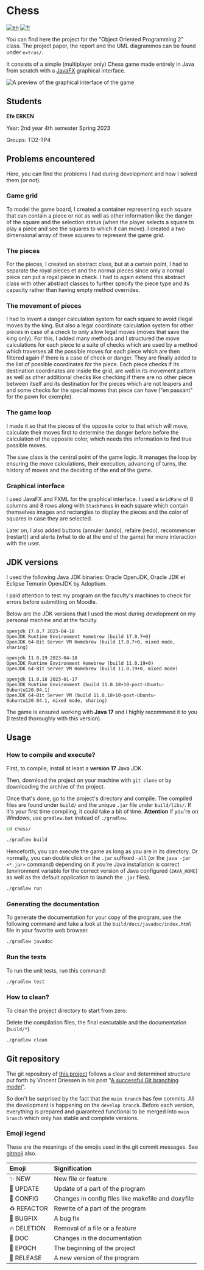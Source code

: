 # Chess

[![en](https://img.shields.io/badge/lang-en-red.svg)](README.md)
[![fr](https://img.shields.io/badge/lang-fr-yellow.svg)](README.fr.md)

You can find here the project for the "Object Oriented Programming 2" class. The project paper, the report and the UML diagrammes can be found under `extras/`.

It consists of a simple (multiplayer only) Chess game made entirely in Java from scratch with a [JavaFX](https://openjfx.io/) graphical interface.

![A preview of the graphical interface of the game](images/example.png "Graphical interface")

## Students

**Efe ERKEN**

Year: 2nd year 4th semester Spring 2023

Groups: TD2-TP4

## Problems encountered

Here, you can find the problems I had during development and how I solved them (or not).

### Game grid

To model the game board, I created a container representing each square that can contain a piece or not
as well as other information like the danger of the square and the selection status (when the player selects a square to play a piece and see the squares to which it can move). I created a two dimensional array of these squares to represent the game grid.

### The pieces

For the pieces, I created an abstract class, but at a certain point, I had to separate the royal pieces et and the normal pieces since only a normal piece can put a royal piece in check. I had to again extend this abstract class with other abstract classes to further specify the piece type and its capacity rather than having empty method overrides.

### The movement of pieces

I had to invent a danger calculation system for each square to avoid illegal moves by the king. But also
a legal coordinate calculation system for other pieces in case of a check to only allow legal moves
(moves that save the king only). For this, I added many methods and I structured the move calculations for each piece to a suite of checks which are used by a method which traverses all the possible moves
for each piece which are then filtered again if there is a case of check or danger. They are finally added
to the list of possible coordinates for the piece. Each piece checks if its destination coordinates are inside the grid, are well in its movement pattern as well as other additional checks like checking if there are no other piece between itself and its destination for the pieces which are not leapers and and some checks for the special moves that piece can have ("en passant" for the pawn for exemple).

### The game loop

I made it so that the pieces of the opposite color to that which will move, calculate their moves first
to determine the danger before before the calculation of the opposite color, which needs this information to find true possible moves.

The `Game` class is the central point of the game logic. It manages the loop by ensuring the move calculations, their execution, advancing of turns, the history of moves and the deciding of the end of the game.

### Graphical interface

I used JavaFX and FXML for the graphical interface. I used a `GridPane` of 8 columns and 8 rows along with
`StackPane`s in each square which contain themselves images and rectangles to display the pieces and the color of squares in case they are selected.

Later on, I also added buttons (annuler (undo), refaire (redo), recommencer (restart)) and alerts (what to do at the end of the game) for more interaction with the user.

## JDK versions

I used the following Java JDK binaries: Oracle OpenJDK, Oracle JDK et Eclipse Temurin OpenJDK by Adoptium.

I paid attention to test my program on the faculty's machines to check for errors before submitting on Moodle.

Below are the JDK versions that I used the most during development on my personal machine and at the faculty.

```text
openjdk 17.0.7 2023-04-18
OpenJDK Runtime Environment Homebrew (build 17.0.7+0)
OpenJDK 64-Bit Server VM Homebrew (build 17.0.7+0, mixed mode, sharing)

openjdk 11.0.19 2023-04-18
OpenJDK Runtime Environment Homebrew (build 11.0.19+0)
OpenJDK 64-Bit Server VM Homebrew (build 11.0.19+0, mixed mode)

openjdk 11.0.18 2023-01-17
OpenJDK Runtime Environment (build 11.0.18+10-post-Ubuntu-0ubuntu120.04.1)
OpenJDK 64-Bit Server VM (build 11.0.18+10-post-Ubuntu-0ubuntu120.04.1, mixed mode, sharing)
```

The game is ensured working with **Java 17** and I highly recommend it to you (I tested thoroughly with this version).

## Usage

### How to compile and execute?

First, to compile, install at least a **version 17** Java JDK.

Then, download the project on your machine with `git clone` or by downloading the archive of the project.

Once that's done, go to the project's directory and compile. The compiled files are found under
`build/` and the unique `.jar` file under `build/libs/`. If it's your first time compiling, it could take a bit of time. **Attention** if you're on Windows, use `gradlew.bat` instead of `./gradlew`.

```sh
cd chess/

./gradlew build
```

Henceforth, you can execute the game as long as you are in its directory. Or normally, you can
double click on the `.jar` suffixed `-all` (or the `java -jar <*.jar>` command) depending on if you're Java installation is correct (environment variable for the correct version of Java configured (`JAVA_HOME`) as well as the default application to launch the `.jar` files).

```sh
./gradlew run
```

### Generating the documentation

To generate the documentation for your copy of the program, use the following command and take a look at the `build/docs/javadoc/index.html` file in your favorite web browser.

```sh
./gradlew javadoc
```

### Run the tests

To run the unit tests, run this command:

```sh
./gradlew test
```

### How to clean?

To clean the project directory to start from zero:

Delete the compilation files, the final executable and the documentation (`build/*`).

```sh
./gradlew clean
```

## Git repository

The git repository of [this project](https://greengageplum.github.io/sokoban/) follows a clear and determined
structure put forth by Vincent Driessen in his
post "[A successful Git branching model](https://nvie.com/posts/a-successful-git-branching-model/)".

So don't be surprised by the fact that the `main branch` has few commits. All the development is happening on
the `develop branch`. Before each version, everything is prepared and guaranteed functional to be merged
into `main branch` which only has stable and complete versions.

### Emoji legend

These are the meanings of the emojis used in the git commit messages. See [gitmoji](https://gitmoji.dev/) also.

| Emoji       | Signification                                      |
|:------------|:---------------------------------------------------|
| ✨ NEW      | New file or feature                                |
| 🔧 UPDATE   | Update of a part of the program                    |
| 🔨 CONFIG   | Changes in config files like makefile and doxyfile |
| ♻️  REFACTOR | Rewrite of a part of the program                   |
| 🐛 BUGFIX   | A bug fix                                          |
| 🔥 DELETION | Removal of a file or a feature                     |
| 📝 DOC      | Changes in the documentation                       |
| 🎉 EPOCH    | The beginning of the project                       |
| 🚀 RELEASE  | A new version of the program                       |
